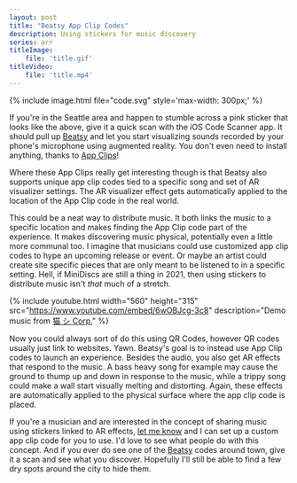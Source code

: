 ```yaml
---
layout: post
title: "Beatsy App Clip Codes"
description: Using stickers for music discovery
series: arr
titleImage:
    file: 'title.gif'
titleVideo:
    file: 'title.mp4'
---
```


{% include image.html file="code.svg" style='max-width: 300px;' %}

If you're in the Seattle area and happen to stumble across a pink sticker that looks like the above, give it a quick scan with the iOS Code Scanner app. It should pull up [Beatsy][app] and let you start visualizing sounds recorded by your phone's microphone using augmented reality. You don't even need to install anything, thanks to [App Clips](https://developer.apple.com/app-clips)!

Where these App Clips really get interesting though is that Beatsy also supports unique app clip codes tied to a specific song and set of AR visualizer settings. The AR visualizer effect gets automatically applied to the location of the App Clip code in the real world.

This could be a neat way to distribute music. It both links the music to a specific location and makes finding the App Clip code part of the experience. It makes discovering music physical, potentially even a little more communal too. I imagine that musicians could use customized app clip codes to hype an upcoming release or event. Or maybe an artist could create site specific pieces that are only meant to be listened to in a specific setting. Hell, if MiniDiscs are still a thing in 2021, then using stickers to distribute music isn't *that* much of a stretch.

{% include youtube.html width="560" height="315" src="https://www.youtube.com/embed/6wOBJcg-3c8" description="Demo music from [猫 シ Corp.](https://catsystemcorp.bandcamp.com)" %}

Now you could always sort of do this using QR Codes, however QR codes usually just link to websites. Yawn. Beatsy's goal is to instead use App Clip codes to launch an experience. Besides the audio, you also get AR effects that respond to the music. A bass heavy song for example may cause the ground to thump up and down in response to the music, while a trippy song could make a wall start visually melting and distorting. Again, these effects are automatically applied to the physical surface where the app clip code is placed.

If you're a musician and are interested in the concept of sharing music using stickers linked to AR effects, [let me know](/about) and I can set up a custom app clip code for you to use. I'd love to see what people do with this concept. And if you ever do see one of the [Beatsy][app] codes around town, give it a scan and see what you discover. Hopefully I'll still be able to find a few dry spots around the city to hide them.

[app]: https://apps.apple.com/us/app/beatsy/id1543162330
